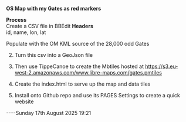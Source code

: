 **OS Map with my Gates as red markers**

**Process**    
Create a CSV file in BBEdit
**Headers**  
id, name, lon, lat

Populate with the OM KML source of the 28,000 odd Gates

2. Turn this csv into a GeoJson file

3. Then use TippeCanoe to create the Mbtiles hosted at https://s3.eu-west-2.amazonaws.com/www.libre-maps.com/gates.pmtiles

4. Create the index.html to serve up the map and data tiles

5. Install onto Github repo and use its PAGES Settings to create a quick website

----Sunday 17th August 2025 19:21
